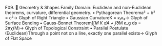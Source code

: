 F09. 📐 Geometry & Shapes Family
Domain: Euclidean and non-Euclidean theorems, curvature, differential geometry.
	•	Pythagorean Theorema² + b² = c²→ Glyph of Right Triangle
	•	Gaussian CurvatureK = κ₁κ₂→ Glyph of Surface Bending
	•	Gauss-Bonnet Theorem∫∫_M K dA + ∫_∂M κ_g ds = 2πχ(M)→ Glyph of Topological Constraint
	•	Parallel Postulate (Euclidean)Through a point not on a line, exactly one parallel exists→ Glyph of Flat Space
